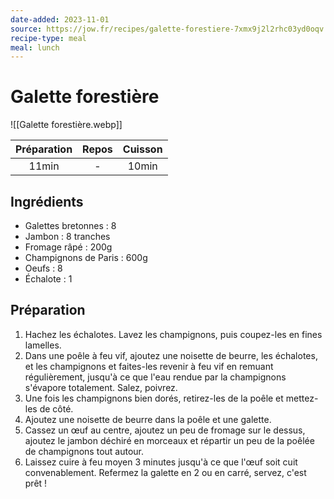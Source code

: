 ```yaml
---
date-added: 2023-11-01
source: https://jow.fr/recipes/galette-forestiere-7xmx9j2l2rhc03yd0oqv
recipe-type: meal
meal: lunch
---
```


# Galette forestière

![[Galette forestière.webp]]

| Préparation | Repos | Cuisson |
|:-----------:|:-----:|:-------:|
|    11min    |   -   |  10min  |

## Ingrédients

- Galettes bretonnes : 8
- Jambon : 8 tranches
- Fromage râpé : 200g
- Champignons de Paris : 600g
- Oeufs : 8
- Échalote : 1

## Préparation

1. Hachez les échalotes. Lavez les champignons, puis coupez-les en fines lamelles.
2. Dans une poêle à feu vif, ajoutez une noisette de beurre, les échalotes, et les champignons et faites-les revenir à feu vif en remuant régulièrement, jusqu'à ce que l'eau rendue par la champignons s'évapore totalement. Salez, poivrez.
3. Une fois les champignons bien dorés, retirez-les de la poêle et mettez-les de côté.
4. Ajoutez une noisette de beurre dans la poêle et une galette.
5. Cassez un œuf au centre, ajoutez un peu de fromage sur le dessus, ajoutez le jambon déchiré en morceaux et répartir un peu de la poêlée de champignons tout autour.
6. Laissez cuire à feu moyen 3 minutes jusqu'à ce que l'œuf soit cuit convenablement. Refermez la galette en 2 ou en carré, servez, c'est prêt !
